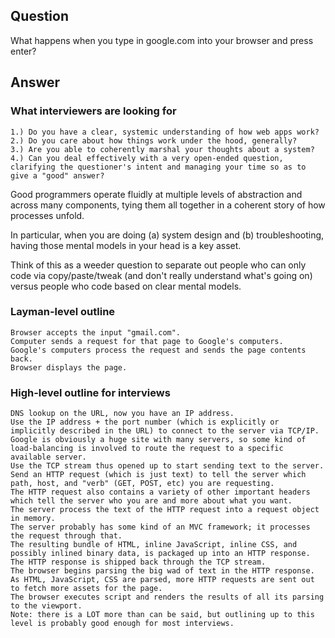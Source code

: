 ## Question

What happens when you type in google.com into your browser and press enter?

## Answer

### What interviewers are looking for
```
1.) Do you have a clear, systemic understanding of how web apps work?
2.) Do you care about how things work under the hood, generally?
3.) Are you able to coherently marshal your thoughts about a system?
4.) Can you deal effectively with a very open-ended question, clarifying the questioner's intent and managing your time so as to give a "good" answer?
```

Good programmers operate fluidly at multiple levels of abstraction and across many components, tying them all together in a coherent story of how processes unfold.

In particular, when you are doing (a) system design and (b) troubleshooting, having those mental models in your head is a key asset.

Think of this as a weeder question to separate out people who can only code via copy/paste/tweak (and don't really understand what's going on) versus people who code based on clear mental models.

### Layman-level outline
```
Browser accepts the input "gmail.com".
Computer sends a request for that page to Google's computers.
Google's computers process the request and sends the page contents back.
Browser displays the page.
```
### High-level outline for interviews
```
DNS lookup on the URL, now you have an IP address.
Use the IP address + the port number (which is explicitly or implicitly described in the URL) to connect to the server via TCP/IP.
Google is obviously a huge site with many servers, so some kind of load-balancing is involved to route the request to a specific available server.
Use the TCP stream thus opened up to start sending text to the server.
Send an HTTP request (which is just text) to tell the server which path, host, and "verb" (GET, POST, etc) you are requesting.
The HTTP request also contains a variety of other important headers which tell the server who you are and more about what you want.
The server process the text of the HTTP request into a request object in memory.
The server probably has some kind of an MVC framework; it processes the request through that.
The resulting bundle of HTML, inline JavaScript, inline CSS, and possibly inlined binary data, is packaged up into an HTTP response.
The HTTP response is shipped back through the TCP stream.
The browser begins parsing the big wad of text in the HTTP response.
As HTML, JavaScript, CSS are parsed, more HTTP requests are sent out to fetch more assets for the page.
The browser executes script and renders the results of all its parsing to the viewport.
Note: there is a LOT more than can be said, but outlining up to this level is probably good enough for most interviews.
```

